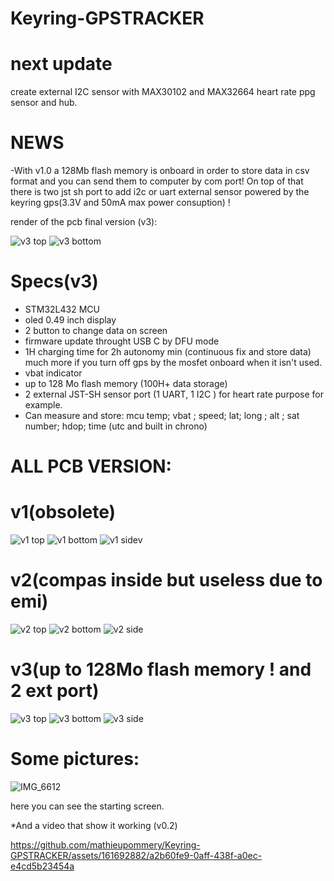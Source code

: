 # Keyring-GPSTRACKER

# next update

create external I2C sensor with MAX30102 and MAX32664 heart rate ppg sensor and hub.

# NEWS
-With v1.0 a 128Mb flash memory is onboard in order to store data in csv format and you can send them to computer by com port! On top of that there is two jst sh port to add i2c or uart external sensor powered by the keyring gps(3.3V and 50mA max power consuption) ! 

render of the pcb final version (v3):

![v3 top](https://github.com/user-attachments/assets/7c62bd4c-bef6-4dc5-8d68-f8357025eb33)
![v3 bottom](https://github.com/user-attachments/assets/0ff3f03d-6d4a-4fff-99a5-071ec242e075)





# Specs(v3)
* STM32L432 MCU 
* oled 0.49 inch display
* 2 button to change data on screen
* firmware update throught USB C by DFU mode
* 1H charging time for 2h autonomy min (continuous fix and store data) much more if you turn off gps by the mosfet onboard when it isn't used. 
* vbat indicator
* up to 128 Mo flash memory (100H+ data storage)
* 2 external JST-SH sensor port (1 UART, 1 I2C ) for heart rate purpose for example.
* Can measure and store: mcu temp; vbat ; speed; lat; long ; alt ; sat number; hdop; time (utc and built in chrono) 

# ALL PCB VERSION:
# v1(obsolete)
![v1 top](https://github.com/user-attachments/assets/84e36593-c286-4661-8d89-52ee60501dd8)
![v1 bottom](https://github.com/user-attachments/assets/6fc9801c-9bce-44b1-aaf7-508593e083b5)
![v1 sidev](https://github.com/user-attachments/assets/250443ae-6e7f-4088-a745-f3e589df8542)

# v2(compas inside but useless due to emi)
![v2 top](https://github.com/user-attachments/assets/5a7bca42-62a9-42c2-8e30-4d8c6f509ca4)
![v2 bottom](https://github.com/user-attachments/assets/066c112f-2884-4bc9-9c6f-ac67cdb4ba49)
![v2 side](https://github.com/user-attachments/assets/1ff55117-55c8-4810-943c-c2a338e8ec45)

# v3(up to 128Mo flash memory ! and 2 ext port)

![v3 top](https://github.com/user-attachments/assets/4a4b44ef-3b8c-4360-8704-396627efd014)
![v3 bottom](https://github.com/user-attachments/assets/cd00da08-a375-4a12-9ec0-8f4e382e86c1)
![v3 side](https://github.com/user-attachments/assets/8e459958-e515-4949-8b18-d1f3be7d769c)



# Some pictures:

![IMG_6612](https://github.com/mathieupommery/Keyring-GPSTRACKER/assets/161692882/6084d13b-143e-4e49-94e5-a6b4e5ec9856)

here you can see the starting screen.

*And a video that show it working (v0.2)

https://github.com/mathieupommery/Keyring-GPSTRACKER/assets/161692882/a2b60fe9-0aff-438f-a0ec-e4cd5b23454a

